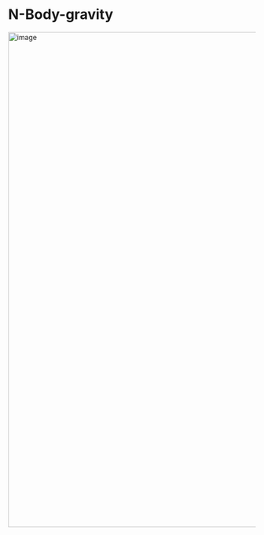 # N-Body-gravity

<img width="1007" alt="image" src="https://github.com/GregoryKogan/N-Body-gravity/assets/60318411/8407b181-1475-4625-8964-4bd109ddce05">
